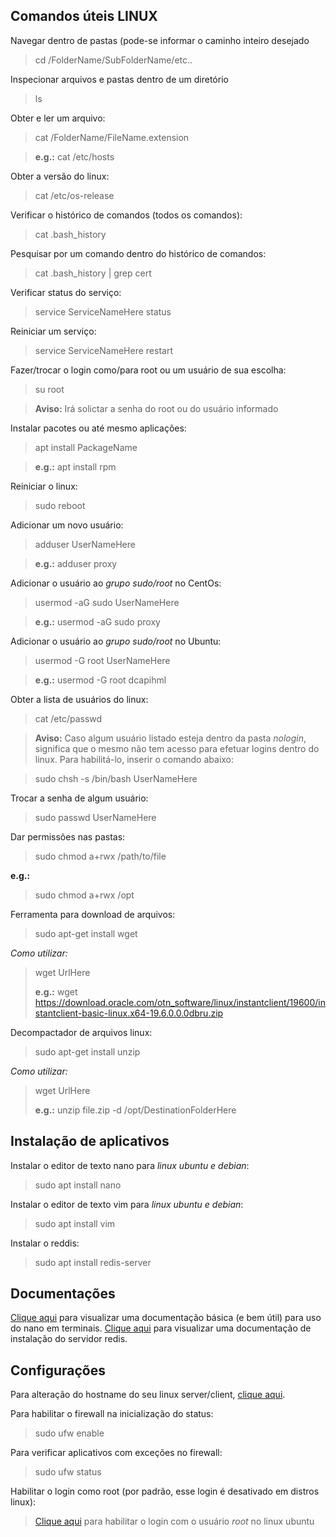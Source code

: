 ## Comandos úteis LINUX
  
  Navegar dentro de pastas (pode-se informar o caminho inteiro desejado
  > cd /FolderName/SubFolderName/etc..
  
  Inspecionar arquivos e pastas dentro de um diretório
  > ls
  
  Obter e ler um arquivo:
  > cat /FolderName/FileName.extension
  
  > **e.g.:** cat /etc/hosts
  
  Obter a versão do linux:
  > cat /etc/os-release
  
  Verificar o histórico de comandos (todos os comandos):
  > cat .bash_history
  
  Pesquisar por um comando dentro do histórico de comandos:
  > cat .bash_history | grep cert
  
  Verificar status do serviço:
  > service ServiceNameHere status

  Reiniciar um serviço:
  > service ServiceNameHere restart

  Fazer/trocar o login como/para root ou um usuário de sua escolha:
  > su root
  
  > **Aviso:** Irá solictar a senha do root ou do usuário informado
  
  Instalar pacotes ou até mesmo aplicações:
  > apt install PackageName
  
  > **e.g.:** apt install rpm
 
  Reiniciar o linux:
  > sudo reboot
  
  Adicionar um novo usuário:
  > adduser UserNameHere
  
  > **e.g.:** adduser proxy
  
  Adicionar o usuário ao *grupo sudo/root* no CentOs:
  > usermod -aG sudo UserNameHere  
  
  > **e.g.:** usermod -aG sudo proxy
    
  Adicionar o usuário ao *grupo sudo/root* no Ubuntu:
  > usermod -G root UserNameHere
  
  > **e.g.:** usermod -G root dcapihml
  
  Obter a lista de usuários do linux:
  > cat /etc/passwd
  
  > **Aviso:** Caso algum usuário listado esteja dentro da pasta *nologin*, significa que o mesmo não tem acesso para efetuar logins dentro do linux. Para habilitá-lo, inserir o comando abaixo:
  
  > sudo chsh -s /bin/bash UserNameHere
  
  Trocar a senha de algum usuário:
  > sudo passwd UserNameHere
  
  Dar permissões nas pastas:
  > sudo chmod a+rwx /path/to/file
  
  **e.g.:**
  > sudo chmod a+rwx /opt
  
  
  Ferramenta para download de arquivos:
  > sudo apt-get install wget
  
  *Como utilizar:*
  > wget UrlHere
  >
  > **e.g.:** wget https://download.oracle.com/otn_software/linux/instantclient/19600/instantclient-basic-linux.x64-19.6.0.0.0dbru.zip
  
  
  Decompactador de arquivos linux:
  > sudo apt-get install unzip
  
  *Como utilizar:*
  > wget UrlHere
  >
  > **e.g.:** unzip file.zip -d /opt/DestinationFolderHere
  
## Instalação de aplicativos
  
  Instalar o editor de texto nano para *linux ubuntu e debian*:
  > sudo apt install nano
  
  Instalar o editor de texto vim para *linux ubuntu e debian*:
  > sudo apt install vim
  
  Instalar o reddis:
  > sudo apt install redis-server
  
  
## Documentações
  
  [Clique aqui](https://linuxize.com/post/how-to-use-nano-text-editor) para visualizar uma documentação básica (e bem útil) para uso do nano em terminais.
  [Clique aqui](https://www.digitalocean.com/community/tutorials/how-to-install-and-secure-redis-on-ubuntu-18-04-pt) para visualizar uma documentação de instalação do servidor redis.
  

## Configurações

  Para alteração do hostname do seu linux server/client, [clique aqui](https://www.cyberciti.biz/faq/ubuntu-change-hostname-command/).
  
  Para habilitar o firewall na inicialização do status:
  > sudo ufw enable
  
  Para verificar aplicativos com exceções no firewall:
  > sudo ufw status
  
  Habilitar o login como root (por padrão, esse login é desativado em distros linux):
  
  > [Clique aqui](https://linuxconfig.org/allow-ssh-root-login-on-ubuntu-20-04-focal-fossa-linux) para habilitar o login com o usuário *root* no linux ubuntu
